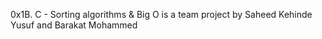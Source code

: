 0x1B. C - Sorting algorithms & Big O is a team project by Saheed Kehinde Yusuf and Barakat Mohammed
